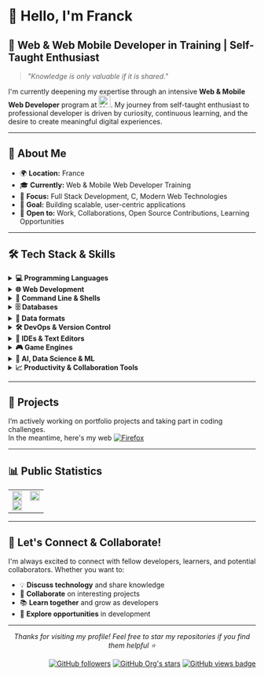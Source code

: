 # 👋 Hello, I'm Franck

## 🚀 **Web & Web Mobile Developer in Training | Self-Taught Enthusiast**

> *"Knowledge is only valuable if it is shared."*

I'm currently deepening my expertise through an intensive **Web & Mobile Web Developer** program at <a href="https://www.holbertonschool.com" target="_blank" rel="noopener noreferrer" style="display: inline-flex; align-items: center; gap: 6px;"><img src="https://cdn.prod.website-files.com/6105315644a26f77912a1ada/611e13a82c74407dfebd313f_semi-logo-holberton-01.svg" alt="Holberton" width="24" height="24" style="vertical-align: middle;" /></a>.
My journey from self-taught enthusiast to professional developer is driven by curiosity, continuous learning, and the desire to create meaningful digital experiences.

---

## 🎯 **About Me**

- 🌍 **Location:** France
- 🎓 **Currently:** Web & Mobile Web Developer Training
- 💼 **Focus:** Full Stack Development, C, Modern Web Technologies
- 🚀 **Goal:** Building scalable, user-centric applications
- 🤝 **Open to:** Work, Collaborations, Open Source Contributions, Learning Opportunities

---

## 🛠️ **Tech Stack & Skills**

<details>
<summary><strong>💻 Programming Languages</strong></summary>
  
[![C](https://img.shields.io/badge/C-00599C?logo=c&logoColor=white)](#)
[![C++](https://img.shields.io/badge/C++-00599C?logo=c%2B%2B&logoColor=white)](#)
[![Rust](https://img.shields.io/badge/Rust-000000?logo=rust&logoColor=white)](#)
[![C#](https://custom-icon-badges.demolab.com/badge/C%23-239120?logo=csharp&logoColor=white)](#)
[![Python](https://img.shields.io/badge/Python-3776AB?logo=python&logoColor=white)](#)
[![Lua](https://img.shields.io/badge/Lua-2C2D72?logo=lua&logoColor=white)](#)
[![GDScript](https://img.shields.io/badge/GDScript-478CBF?logo=godotengine&logoColor=white)](#)
[![VBA](https://img.shields.io/badge/VBA-2C7ACD?logo=microsoft-excel&logoColor=white)](#)

</details>

<details>
<summary><strong>🌐 Web Development</strong></summary>
  
[![HTML5](https://img.shields.io/badge/HTML5-E34F26?logo=html5&logoColor=white)](#)
[![CSS3](https://img.shields.io/badge/CSS3-1572B6?logo=css3&logoColor=white)](#)
[![JavaScript](https://img.shields.io/badge/JavaScript-F7DF1E?logo=javascript&logoColor=black)](#)
[![Node.js](https://img.shields.io/badge/Node.js-339933?logo=nodedotjs&logoColor=white)](#)
[![Markdown](https://img.shields.io/badge/Markdown-%23000000.svg?logo=markdown&logoColor=white)](#)

</details>

<details>
<summary><strong>🐚 Command Line & Shells</strong></summary>

[![Shell](https://img.shields.io/badge/Shell-89E051?logo=powershell&logoColor=white)](#)
[![Bash](https://img.shields.io/badge/Bash-4EAA25?logo=gnubash&logoColor=white)](#)
[![Zsh](https://img.shields.io/badge/Zsh-F15A24?logo=zsh&logoColor=fff)](#)

</details>

<details>
<summary><strong>🗄️ Databases</strong></summary>

[![MySQL](https://img.shields.io/badge/MySQL-4479A1?logo=mysql&logoColor=white)](#)
[![SQLite](https://img.shields.io/badge/SQLite-003B57?logo=sqlite&logoColor=white)](#)

</details>

<details>
<summary><strong>📄 Data formats</strong></summary>

[![JSON](https://img.shields.io/badge/JSON-000000?logo=json&logoColor=white)](#)
[![XML](https://img.shields.io/badge/XML-767C52?logo=xml&logoColor=fff)](#)
[![YAML](https://img.shields.io/badge/YAML-CB171E?logo=yaml&logoColor=fff)](#)
[![TOML](https://custom-icon-badges.demolab.com/badge/TOML-9C4221?logo=toml&logoColor=fff)](#)
[![CSV](https://custom-icon-badges.demolab.com/badge/CSV-003B57?logo=csv&logoColor=fff)](#)

</details>

<details>
<summary><strong>🛠️ DevOps & Version Control</strong></summary>

[![Git](https://img.shields.io/badge/Git-F05032?logo=git&logoColor=white)](#)
[![GitHub](https://img.shields.io/badge/GitHub-181717?logo=github&logoColor=white)](#)
[![Docker](https://img.shields.io/badge/Docker-2496ED?logo=docker&logoColor=white)](#)

</details>

<details>
<summary><strong>📝 IDEs & Text Editors</strong></summary>

[![IntelliJ IDEA](https://img.shields.io/badge/IntelliJIDEA-000000.svg?logo=intellij-idea&logoColor=white)](#)
[![PyCharm](https://img.shields.io/badge/PyCharm-000?logo=pycharm&logoColor=fff)](#)
[![Rider](https://img.shields.io/badge/Rider-000?logo=rider&logoColor=fff)](#)
[![WebStorm](https://img.shields.io/badge/WebStorm-000?logo=webstorm&logoColor=fff)](#)

[![Sublime Text](https://img.shields.io/badge/Sublime%20Text-%23575757.svg?logo=sublime-text&logoColor=important)](#)
[![Visual Studio Code](https://custom-icon-badges.demolab.com/badge/Visual%20Studio%20Code-0078d7.svg?logo=vsc&logoColor=white)](#)
[![Visual Studio](https://custom-icon-badges.demolab.com/badge/Visual%20Studio-5C2D91.svg?&logo=visual-studio&logoColor=white)](#)
[![Notepad++](https://img.shields.io/badge/Notepad++-90E59A.svg?&logo=notepad%2b%2b&logoColor=black)](#)

[![Vim](https://img.shields.io/badge/Vim-%2311AB00.svg?logo=vim&logoColor=white)](#)
[![Nano](https://img.shields.io/badge/Nano-4EAA25?logo=nano&logoColor=white)](#)

</details>

<details>
<summary><strong>🎮 Game Engines</strong></summary>

[![Godot Engine](https://img.shields.io/badge/Godot-%23FFFFFF.svg?logo=godot-engine)](#)
[![Unity](https://img.shields.io/badge/Unity-000000?logo=unity&logoColor=white)](#)
[![Unreal Engine](https://img.shields.io/badge/Unreal%20Engine-%23313131.svg?logo=unrealengine&logoColor=white)](#)

</details>

<details>
<summary><strong>🤖 AI, Data Science & ML</strong></summary>
  
[![NumPy](https://img.shields.io/badge/NumPy-4DABCF?logo=numpy&logoColor=fff)](#)
[![Pandas](https://img.shields.io/badge/Pandas-150458?logo=pandas&logoColor=fff)](#)
[![Scikit-learn](https://img.shields.io/badge/-scikit--learn-%23F7931E?logo=scikit-learn&logoColor=white)](#)
[![TensorFlow](https://img.shields.io/badge/TensorFlow-ff8f00?logo=tensorflow&logoColor=white)](#)
[![PyTorch](https://img.shields.io/badge/PyTorch-ee4c2c?logo=pytorch&logoColor=white)](#)
[![Matplotlib](https://custom-icon-badges.demolab.com/badge/Matplotlib-71D291?logo=matplotlib&logoColor=fff)](#)
[![Tkinter](https://img.shields.io/badge/Tkinter-FFB13B?logo=python&logoColor=white)](#)

</details>

<details>
  <summary><strong>📈 Productivity & Collaboration Tools</strong></summary>

[![Obsidian](https://img.shields.io/badge/Obsidian-%23483699.svg?&logo=obsidian&logoColor=white)](#)
[![Discord](https://img.shields.io/badge/Discord-%235865F2.svg?&logo=discord&logoColor=white)](#)
[![Slack](https://img.shields.io/badge/Slack-4A154B?logo=slack&logoColor=fff)](#)
[![Zoom](https://img.shields.io/badge/Zoom-2D8CFF?logo=zoom&logoColor=white)](#)
  
</details>

---

## 🔧 Projects

I’m actively working on portfolio projects and taking part in coding challenges.  
In the meantime, here's my web [![Firefox](https://img.shields.io/badge/Live_resume-FF7139?logo=Firefox&logoColor=white)](https://franck-dev-hub.github.io/web-resume)

---

## 📊 **Public Statistics**

<div align="center">
<table>
  <tr>
    <td style="vertical-align: top;">
      <img src="https://github-readme-stats.vercel.app/api?username=Franck-dev-hub&show_icons=true&theme=dark&hide_border=true&bg_color=0D1117&title_color=3b82f6&text_color=f1f5f9&icon_color=60a5fa" width="100%"/><br/>
      <img src="https://github-readme-streak-stats.herokuapp.com/?user=Franck-dev-hub&theme=dark&hide_border=true&background=0D1117&stroke=61DAFB&ring=61DAFB&fire=61DAFB&currStreakNum=FFFFFF&currStreakLabel=61DAFB&sideNums=FFFFFF&sideLabels=FFFFFF&dates=FFFFFF" width="100%"/>
    </td>
    <td style="vertical-align: top;">
      <img src="https://github-readme-stats.vercel.app/api/top-langs/?username=Franck-dev-hub&layout=compact&theme=dark&hide_border=true&bg_color=0D1117&title_color=3b82f6&text_color=f1f5f9&icon_color=60a5fa&cache_seconds=3600&langs_count=20" height="100%"/>
    </td>
  </tr>
</table>

</div>

---

## 🤝 **Let's Connect & Collaborate!**

I'm always excited to connect with fellow developers, learners, and potential collaborators. Whether you want to:
- 💡 **Discuss technology** and share knowledge
- 🤝 **Collaborate** on interesting projects
- 📚 **Learn together** and grow as developers
- 💼 **Explore opportunities** in development

---

<p align="center">
  <em>Thanks for visiting my profile! Feel free to star my repositories if you find them helpful ⭐</em>
</p>
<p align="right">
    <a href="https://shields.io/"><img alt="GitHub followers" src="https://img.shields.io/github/followers/Franck-dev-hub?style=flat&label=Followers" alt="GitHub followers badge"></a>
    <a href="https://shields.io/"><img alt="GitHub Org's stars" src="https://img.shields.io/github/stars/Franck-dev-hub?style=flat&label=Stars" alt="GitHub stars badge"></a>
    <a href="https://github.com/antonkomarev/github-profile-views-counter/"><img src="https://komarev.com/ghpvc/?username=Franck-dev-hub&label=Views" alt="GitHub views badge"></a>
</p>
